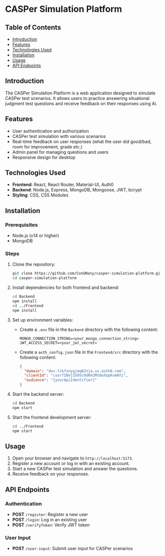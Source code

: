 # CASPer Simulation Platform

## Table of Contents
- [Introduction](#introduction)
- [Features](#features)
- [Technologies Used](#technologies-used)
- [Installation](#installation)
- [Usage](#usage)
- [API Endpoints](#api-endpoints)

## Introduction
The CASPer Simulation Platform is a web application designed to simulate CASPer test scenarios. It allows users to practice answering situational judgment test questions and receive feedback on their responses using Ai.

## Features
- User authentication and authorization
- CASPer test simulation with various scenarios
- Real-time feedback on user responses (what the user did good/bad, room for improvement, grade etc.)
- Admin panel for managing questions and users
- Responsive design for desktop

## Technologies Used
- **Frontend**: React, React Router, Material-UI, Auth0
- **Backend**: Node.js, Express, MongoDB, Mongoose, JWT, bcrypt
- **Styling**: CSS, CSS Modules

## Installation

### Prerequisites
- Node.js (v14 or higher)
- MongoDB

### Steps
1. Clone the repository:
    ```bash
    git clone https://github.com/ConUNony/casper-simulation-platform.git
    cd casper-simulation-platform
    ```

2. Install dependencies for both frontend and backend:
    ```bash
    cd Backend
    npm install
    cd ../Frontend
    npm install
    ```

3. Set up environment variables:
    - Create a `.env` file in the `Backend` directory with the following content:
        ```plaintext
        MONGO_CONNECTION_STRING=<your_mongo_connection_string>
        JWT_ACCESS_SECRET=<your_jwt_secret>
        ```
    - Create a `auth_config.json` file in the `Frontend/src` directory with the following content:
        ```json
        {
          "domain": "dev-fzkfxnygjmq02nja.us.auth0.com",
          "clientId": "csorfINVjIU95c9dKHJMt0eXUpKvmHYz",
          "audience": "{yourApiIdentifier}"
        }
        ```

4. Start the backend server:
    ```bash
    cd Backend
    npm start
    ```

5. Start the frontend development server:
    ```bash
    cd ../Frontend
    npm start
    ```

## Usage
1. Open your browser and navigate to `http://localhost:5173`.
2. Register a new account or log in with an existing account.
3. Start a new CASPer test simulation and answer the questions.
4. Receive feedback on your responses.

## API Endpoints

### Authentication
- **POST** `/register`: Register a new user
- **POST** `/login`: Log in an existing user
- **POST** `/verifyToken`: Verify JWT token

### User Input
- **POST** `/user-input`: Submit user input for CASPer scenarios
